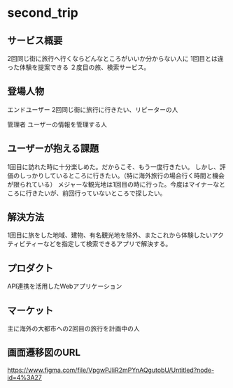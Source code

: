 # second_trip

## サービス概要
2回同じ街に旅行へ行くならどんなところがいいか分からない人に
1回目とは違った体験を提案できる
２度目の旅、検索サービス。

## 登場人物
エンドユーザー
2回同じ街に旅行に行きたい、リピーターの人

管理者
ユーザーの情報を管理する人

## ユーザーが抱える課題
1回目に訪れた時に十分楽しめた。だからこそ、もう一度行きたい。
しかし、評価のしっかりしているところに行きたい。（特に海外旅行の場合行く時間と機会が限られている）
メジャーな観光地は1回目の時に行った。今度はマイナーなところに行きたいが、前回行っていないところで探したい。

## 解決方法
1回目に旅をした地域、建物、有名観光地を除外、またこれから体験したいアクティビティーなどを指定して検索できるアプリで解決する。

## プロダクト
API連携を活用したWebアプリケーション

## マーケット
主に海外の大都市への2回目の旅行を計画中の人

## 画面遷移図のURL
https://www.figma.com/file/VpgwPJliR2mPYnAQgutobU/Untitled?node-id=4%3A27

